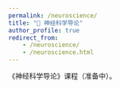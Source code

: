 ```yaml
---
permalink: /neuroscience/
title: "🧠 神经科学导论"
author_profile: true
redirect_from:
    - /neuroscience/
    - /neuroscience.html
---
```


《神经科学导论》课程（准备中）。